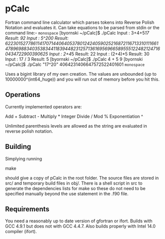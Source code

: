 pCalc
=====

Fortran command line calculator which parses tokens into Reverse Polish Notation and evaluates it. Can take equations to be parsed from stdin or the command line:-
`monospace`
[byornski ~/pCalc]$ ./pCalc
Input : 3+4+5*17
Result:  92
Input : 5^200
Result:  62230152778611417071440640537801242405902521687211671331011166147896988340353834411839448231257136169569665895551224821247160434722900390625
Input : 2+4*5
Result:  22
Input : (2+4)*5
Result:  30
Input : 17 / 3
Result:  5
[byornski ~/pCalc]$ ./pCalc 4 + 5
 9
[byornski ~/pCalc]$ ./pCalc "17^20"
 4064231406647572522401601
`monospace`

Uses a bigint library of my own creation. The values are unbounded (up to 10000000^(int64_huge)) and you will run out of memory before you hit this.



Operations
----------
Currently implemented operators are:

Add 	  	      +
Subtract              -
Multiply	      *
Integer Divide	      /
Mod                   %
Exponentiation	      ^

Unlimited parenthesis levels are allowed as the string are evaluated in reverse polish notation. 


Building
--------
Simplying running

make

should give a copy of pCalc in the root folder. The source files are stored in src/ and temporary build files in obj/. There is a shell script in src to generate the dependencies lists for make so these do not need to be specified manually beyond the use statement in the .f90 file. 



Requirements
------------
You need a reasonably up to date version of gfortran or ifort. Builds with GCC 4.9.1 but does not with GCC 4.4.7. Also builds properly with Intel 14.0 compiler (ifort). 

